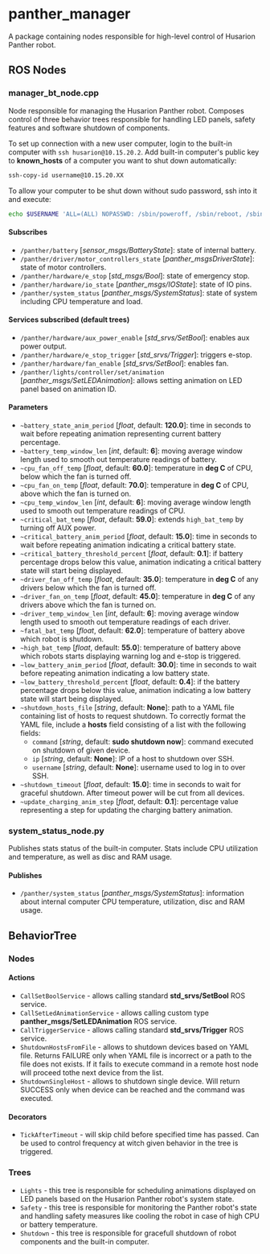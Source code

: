 # panther_manager

A package containing nodes responsible for high-level control of Husarion Panther robot.

## ROS Nodes

### manager_bt_node.cpp

Node responsible for managing the Husarion Panther robot. Composes control of three behavior trees responsible for handling LED panels, safety features and software shutdown of components.

To set up connection with a new user computer, login to the built-in computer with `ssh husarion@10.15.20.2`.
Add built-in computer's public key to **known_hosts** of a computer you want to shut down automatically:
``` bash
ssh-copy-id username@10.15.20.XX
```

To allow your computer to be shut down without sudo password, ssh into it and execute:
``` bash
echo $USERNAME 'ALL=(ALL) NOPASSWD: /sbin/poweroff, /sbin/reboot, /sbin/shutdown' | sudo EDITOR='tee -a' visudo
```

#### Subscribes

- `/panther/battery` [*sensor_msgs/BatteryState*]: state of internal battery.
- `/panther/driver/motor_controllers_state` [*panther_msgsDriverState*]: state of motor controllers.
- `/panther/hardware/e_stop` [*std_msgs/Bool*]: state of emergency stop.
- `/panther/hardware/io_state` [*panther_msgs/IOState*]: state of IO pins.
- `/panther/system_status` [*panther_msgs/SystemStatus*]: state of system including CPU temperature and load.

#### Services subscribed (default trees)

- `/panther/hardware/aux_power_enable` [*std_srvs/SetBool*]: enables aux power output.
- `/panther/hardware/e_stop_trigger` [*std_srvs/Trigger*]: triggers e-stop.
- `/panther/hardware/fan_enable` [*std_srvs/SetBool*]: enables fan.
- `/panther/lights/controller/set/animation` [*panther_msgs/SetLEDAnimation*]: allows setting animation on LED panel based on animation ID.

#### Parameters

- `~battery_state_anim_period` [*float*, default: **120.0**]: time in seconds to wait before repeating animation representing current battery percentage.
- `~battery_temp_window_len` [*int*, default: **6**]: moving average window length used to smooth out temperature readings of battery.
- `~cpu_fan_off_temp` [*float*, default: **60.0**]: temperature in **deg C** of CPU, below which the fan is turned off.
- `~cpu_fan_on_temp` [*float*, default: **70.0**]: temperature in **deg C** of CPU, above which the fan is turned on.
- `~cpu_temp_window_len` [*int*, default: **6**]: moving average window length used to smooth out temperature readings of CPU.
- `~critical_bat_temp` [*float*, default: **59.0**]: extends `high_bat_temp` by turning off AUX power.
- `~critical_battery_anim_period` [*float*, default: **15.0**]: time in seconds to wait before repeating animation indicating a critical battery state.
- `~critical_battery_threshold_percent` [*float*, default: **0.1**]: if battery percentage drops below this value, animation indicating a critical battery state will start being displayed.
- `~driver_fan_off_temp` [*float*, default: **35.0**]: temperature in **deg C** of any drivers below which the fan is turned off.
- `~driver_fan_on_temp` [*float*, default: **45.0**]: temperature in **deg C** of any drivers above which the fan is turned on.
- `~driver_temp_window_len` [*int*, default: **6**]: moving average window length used to smooth out temperature readings of each driver.
- `~fatal_bat_temp` [*float*, default: **62.0**]: temperature of battery above which robot is shutdown.
- `~high_bat_temp` [*float*, default: **55.0**]: temperature of battery above which robots starts displaying warning log and e-stop is triggered.
- `~low_battery_anim_period` [*float*, default: **30.0**]: time in seconds to wait before repeating animation indicating a low battery state.
- `~low_battery_threshold_percent` [*float*, default: **0.4**]: if the battery percentage drops below this value, animation indicating a low battery state will start being displayed.
- `~shutdown_hosts_file` [*string*, default: **None**]: path to a YAML file containing list of hosts to request shutdown. To correctly format the YAML file, include a **hosts** field consisting of a list with the following fields:
  - `command` [*string*, default: **sudo shutdown now**]: command executed on shutdown of given device.
  - `ip` [*string*, default: **None**]: IP of a host to shutdown over SSH.
  - `username` [*string*, default: **None**]: username used to log in to over SSH.
- `~shutdown_timeout` [*float*, default: **15.0**]: time in seconds to wait for graceful shutdown. After timeout power will be cut from all devices.
- `~update_charging_anim_step` [*float*, default: **0.1**]: percentage value representing a step for updating the charging battery animation.

### system_status_node.py

Publishes stats status of the built-in computer. Stats include CPU utilization and temperature, as well as disc and RAM usage.

#### Publishes

- `/panther/system_status` [*panther_msgs/SystemStatus*]: information about internal computer CPU temperature, utilization, disc and RAM usage.

## BehaviorTree 

### Nodes

#### Actions

- `CallSetBoolService` - allows calling standard **std_srvs/SetBool** ROS service.
- `CallSetLedAnimationService` - allows calling custom type **panther_msgs/SetLEDAnimation** ROS service.
- `CallTriggerService` - allows calling standard **std_srvs/Trigger** ROS service.
- `ShutdownHostsFromFile` - allows to shutdown devices based on YAML file. Returns FAILURE only when YAML file is incorrect or a path to the file does not exists. If it fails to execute command in a remote host node will proceed tothe next device from the list.
- `ShutdownSingleHost` - allows to shutdown single device. Will return SUCCESS only when device can be reached and the command was executed.

#### Decorators

- `TickAfterTimeout` - will skip child before specified time has passed. Can be used to control frequency at witch given behavior in the tree is triggered.

### Trees

- `Lights` - this tree is responsible for scheduling animations displayed on LED panels based on the Husarion Panther robot's system state.
- `Safety` - this tree is responsible for monitoring the Panther robot's state and handling safety measures like cooling the robot in case of high CPU or battery temperature.
- `Shutdown` - this tree is responsible for gracefull shutdown of robot components and the built-in computer.
